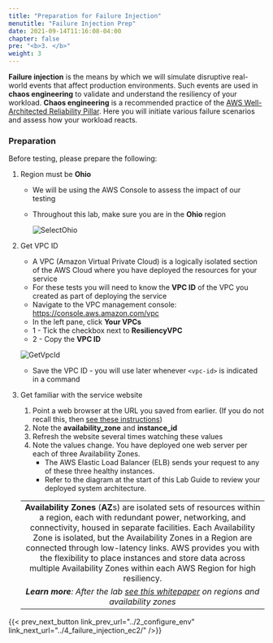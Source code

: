 ```yaml
---
title: "Preparation for Failure Injection"
menutitle: "Failure Injection Prep"
date: 2021-09-14T11:16:08-04:00
chapter: false
pre: "<b>3. </b>"
weight: 3
---
```


**Failure injection** is the means by which we will simulate disruptive real-world events that affect production environments. Such events are used in **chaos engineering** to validate and understand the resiliency of your workload. **Chaos engineering** is a recommended practice of the [AWS Well-Architected Reliability Pillar](https://docs.aws.amazon.com/wellarchitected/latest/reliability-pillar/test-reliability.html). Here you will initiate various failure scenarios and assess how your workload reacts.

### Preparation

Before testing, please prepare the following:

1. Region must be **Ohio**
      * We will be using the AWS Console to assess the impact of our testing
      * Throughout this lab, make sure you are in the **Ohio** region

        ![SelectOhio](/Reliability/300_Testing_for_Resiliency_of_EC2_RDS_and_S3/Images/SelectOhio.png)

1. Get VPC ID
      * A VPC (Amazon Virtual Private Cloud) is a logically isolated section of the AWS Cloud where you have deployed the resources for your service
      * For these tests you will need to know the **VPC ID** of the VPC you created as part of deploying the service
      * Navigate to the VPC management console: <https://console.aws.amazon.com/vpc>
      * In the left pane, click **Your VPCs**
      * 1 - Tick the checkbox next to **ResiliencyVPC**
      * 2 - Copy the **VPC ID**

    ![GetVpcId](/Reliability/300_Testing_for_Resiliency_of_EC2_RDS_and_S3/Images/GetVpcId.png)

     * Save the VPC ID - you will use later whenever `<vpc-id>` is indicated in a command

1. Get familiar with the service website
      1. Point a web browser at the URL you saved from earlier. (If you do not recall this, then [see these instructions](#website))
      1. Note the **availability_zone** and **instance_id**
      1. Refresh the website several times watching these values
      1. Note the values change. You have deployed one web server per each of three Availability Zones.
         * The AWS Elastic Load Balancer (ELB) sends your request to any of these three healthy instances.
         * Refer to the diagram at the start of this Lab Guide to review your deployed system architecture.

    | |
    |:---:|
    |**Availability Zones** (**AZ**s) are isolated sets of resources within a region, each with redundant power, networking, and connectivity, housed in separate facilities. Each Availability Zone is isolated, but the Availability Zones in a Region are connected through low-latency links. AWS provides you with the flexibility to place instances and store data across multiple Availability Zones within each AWS Region for high resiliency.|
    |*__Learn more__: After the lab [see this whitepaper](https://docs.aws.amazon.com/whitepapers/latest/aws-overview/global-infrastructure.html) on regions and availability zones*|

{{< prev_next_button link_prev_url="../2_configure_env" link_next_url="../4_failure_injection_ec2/" />}}

